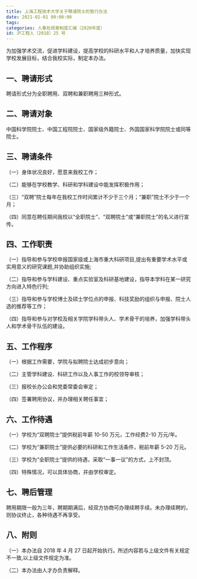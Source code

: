 ```yaml
---
title: 上海工程技术大学关于聘请院士的暂行办法
date: 2021-02-01 00:00:00
tags: 
categories: 人事处规章制度汇编（2020年度）
id: 沪工程人〔2018〕25 号
---
```


为加强学术交流，促进学科建设，提高学校的科研水平和人才培养质量，加快实现学校发展目标，结合我校实际，制定本办法。

## 一、聘请形式

聘请形式分为全职聘用、双聘和兼职聘用三种形式。

## 二、聘请对象

中国科学院院士、中国工程院院士、国家级外籍院士、外国国家科学院院士或同等院士。

## 三、聘请条件

（一）身体状况良好，愿意来我校工作；

（二）能够在学校教学、科研和学科建设中能发挥积极作用；

（三）“双聘”院士每年在我校工作时间累计不少于三个月；“兼职”院士不少于一个月；

（四）同意在聘任期间我校以“全职院士”、“双聘院士”或“兼职院士”的名义进行宣传。

## 四、工作职责

（一）指导和参与学校申报国家级或上海市重大科研项目,提出有重要学术水平或实用意义的研究课题,并协助组织实施;

（二）指导和参与学科建设、重点实验室及科研基地建设，指导本学科在某一研究方向进入特色行列;

（三）指导和参与学校博士及硕士学位点的申报、科技奖励的组织与申报、院士人选的推荐等工作；

（四）指导和参与对学校及相关学院学科带头人、学术骨干的培养，加强学科带头人和学术骨干队伍的建设。

## 五、工作程序

（一）根据工作需要，学院与拟聘院士达成初步意向；

（二）主管学科建设、科研工作以及人事工作的校领导审核；

（三）报校长办公会和党委常委会审定；

（四）签署聘用协议，并办理相关聘任事宜；

## 六、工作待遇

（一）学校为“双聘院士”提供税前年薪 10-50 万元，工作经费2-10 万元/年。

（二）学校为“兼职院士”提供必要的科研和工作生活条件，税前年薪 5-20 万元。

（三）学校为“全职院士”提供的待遇，采取“一事一议”的方式，上不封顶。

（四）特殊情况，可以具体协商，并由学校审定。

## 七、聘后管理

聘用期限一般为三年，聘期期满后，经双方协商可办理续聘手续。未办理续聘的，则协议终止，各种待遇不再享受。

## 八、附则

（一）本办法自 2018 年 4 月 27 日起开始执行。所述内容若与上级文件有关规定不一致,以上级文件规定为准。

（二）本办法由人才办负责解释。
